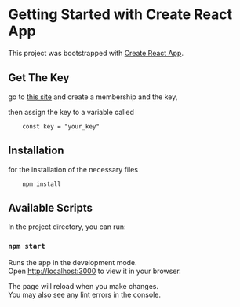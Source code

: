 # Getting Started with Create React App

This project was bootstrapped with [Create React App](https://github.com/facebook/create-react-app).

## Get The Key
 
go to [this site](https://openweathermap.org/) and create a membership and the key,

then assign the key to a variable called

```
    const key = "your_key"
```

## Installation

for the installation of the necessary files

```
    npm install
```

## Available Scripts

In the project directory, you can run:

### `npm start`

Runs the app in the development mode.\
Open [http://localhost:3000](http://localhost:3000) to view it in your browser.

The page will reload when you make changes.\
You may also see any lint errors in the console.